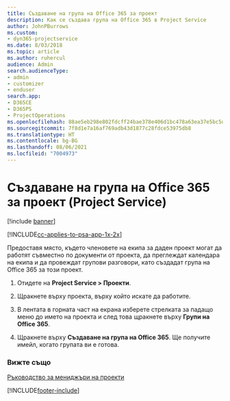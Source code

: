 ```yaml
---
title: Създаване на група на Office 365 за проект
description: Как се създава група на Office 365 в Project Service
author: JohnPBurrows
ms.custom:
- dyn365-projectservice
ms.date: 8/03/2018
ms.topic: article
ms.author: ruhercul
audience: Admin
search.audienceType:
- admin
- customizer
- enduser
search.app:
- D365CE
- D365PS
- ProjectOperations
ms.openlocfilehash: 88ae5eb298e802fdcff24bae378e406d1bc478a63ea37e5bc5d477d137826877
ms.sourcegitcommit: 7f8d1e7a16af769adb43d1877c28fdce53975db8
ms.translationtype: HT
ms.contentlocale: bg-BG
ms.lasthandoff: 08/06/2021
ms.locfileid: "7004973"
---
```

# <a name="create-an-office-365-group-for-a-project-project-service"></a>Създаване на група на Office 365 за проект (Project Service)

[!include [banner](../includes/psa-now-project-operations.md)]

[!INCLUDE[cc-applies-to-psa-app-1x-2x](../includes/cc-applies-to-psa-app-1x-2x.md)]

Предоставя място, където членовете на екипа за даден проект могат да работят съвместно по документи от проекта, да преглеждат календара на екипа и да провеждат групови разговори, като създадат група на Office 365 за този проект.  
  
1.  Отидете на **Project Service > Проекти**.  
  
2.  Щракнете върху проекта, върху който искате да работите.  
  
3.  В лентата в горната част на екрана изберете стрелката за падащо меню до името на проекта и след това щракнете върху **Групи на Office 365**.  
  
4.  Щракнете върху **Създаване на група на Office 365**. Ще получите имейл, когато групата ви е готова.  
  
### <a name="see-also"></a>Вижте също  
 [Ръководство за мениджъри на проекти](../psa/project-manager-guide.md)


[!INCLUDE[footer-include](../includes/footer-banner.md)]
